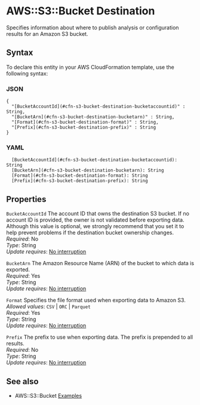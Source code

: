 # AWS::S3::Bucket Destination<a name="aws-properties-s3-bucket-destination"></a>

Specifies information about where to publish analysis or configuration results for an Amazon S3 bucket\.

## Syntax<a name="aws-properties-s3-bucket-destination-syntax"></a>

To declare this entity in your AWS CloudFormation template, use the following syntax:

### JSON<a name="aws-properties-s3-bucket-destination-syntax.json"></a>

```
{
  "[BucketAccountId](#cfn-s3-bucket-destination-bucketaccountid)" : String,
  "[BucketArn](#cfn-s3-bucket-destination-bucketarn)" : String,
  "[Format](#cfn-s3-bucket-destination-format)" : String,
  "[Prefix](#cfn-s3-bucket-destination-prefix)" : String
}
```

### YAML<a name="aws-properties-s3-bucket-destination-syntax.yaml"></a>

```
  [BucketAccountId](#cfn-s3-bucket-destination-bucketaccountid): String
  [BucketArn](#cfn-s3-bucket-destination-bucketarn): String
  [Format](#cfn-s3-bucket-destination-format): String
  [Prefix](#cfn-s3-bucket-destination-prefix): String
```

## Properties<a name="aws-properties-s3-bucket-destination-properties"></a>

`BucketAccountId` <a name="cfn-s3-bucket-destination-bucketaccountid"></a>
The account ID that owns the destination S3 bucket\. If no account ID is provided, the owner is not validated before exporting data\.  
 Although this value is optional, we strongly recommend that you set it to help prevent problems if the destination bucket ownership changes\.
_Required_: No  
_Type_: String  
_Update requires_: [No interruption](https://docs.aws.amazon.com/AWSCloudFormation/latest/UserGuide/using-cfn-updating-stacks-update-behaviors.html#update-no-interrupt)

`BucketArn` <a name="cfn-s3-bucket-destination-bucketarn"></a>
The Amazon Resource Name \(ARN\) of the bucket to which data is exported\.  
_Required_: Yes  
_Type_: String  
_Update requires_: [No interruption](https://docs.aws.amazon.com/AWSCloudFormation/latest/UserGuide/using-cfn-updating-stacks-update-behaviors.html#update-no-interrupt)

`Format` <a name="cfn-s3-bucket-destination-format"></a>
Specifies the file format used when exporting data to Amazon S3\.  
_Allowed values_: `CSV` \| `ORC` \| `Parquet`  
_Required_: Yes  
_Type_: String  
_Update requires_: [No interruption](https://docs.aws.amazon.com/AWSCloudFormation/latest/UserGuide/using-cfn-updating-stacks-update-behaviors.html#update-no-interrupt)

`Prefix` <a name="cfn-s3-bucket-destination-prefix"></a>
The prefix to use when exporting data\. The prefix is prepended to all results\.  
_Required_: No  
_Type_: String  
_Update requires_: [No interruption](https://docs.aws.amazon.com/AWSCloudFormation/latest/UserGuide/using-cfn-updating-stacks-update-behaviors.html#update-no-interrupt)

## See also<a name="aws-properties-s3-bucket-destination--seealso"></a>

- AWS::S3::Bucket [Examples](https://docs.aws.amazon.com/AWSCloudFormation/latest/UserGuide/aws-properties-s3-bucket.html#aws-properties-s3-bucket--examples)
